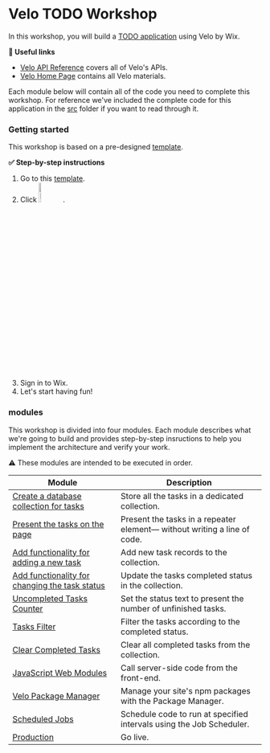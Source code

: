 # Velo TODO Workshop

In this workshop, you will build a [TODO application](https://corvidtodo.com) using Velo by Wix.

**:link: Useful links** 

- [Velo API Reference](https://www.wix.com/velo/reference/) covers all of Velo's APIs. 
- [Velo Home Page](https://www.wix.com/velo) contains all Velo materials.

Each module below will contain all of the code you need to complete this workshop.
For reference we've included the complete code for this application in the [src](src) folder if you want to read through it.

### Getting started

This workshop is based on a pre-designed [template](https://www.wix.com/website-template/view/html/2495).

**:white_check_mark: Step-by-step instructions**

1. Go to this [template](https://www.wix.com/website-template/view/html/2495).
2. Click <img src="docs/assets/edit-this-site.png" alt="Edit this site" width="10%" height="10%">.
3. Sign in to Wix.
4. Let's start having fun!

### modules

This workshop is divided into four modules. Each module describes what we're going to build and provides step-by-step insructions to help you implement the architecture and verify your work.

:warning: These modules are intended to be executed in order.

| Module                                                                       | Description                                                              |
|------------------------------------------------------------------------------|--------------------------------------------------------------------------|
| [Create a database collection for tasks](docs/TASKS_COLLECTION.md)           | Store all the tasks in a dedicated collection.                           |
| [Present the tasks on the page](docs/PRESENTING_THE_TASKS.md)                | Present the tasks in a repeater element— without writing a line of code. |
| [Add functionality for adding a new task](docs/ADD_NEW_TASK.md)              | Add new task records to the collection.                                  |
| [Add functionality for changing the task status](docs/CHANGE_TASK_STATUS.md) | Update the tasks completed status in the collection.                     |
| [Uncompleted Tasks Counter](docs/UNCOMPLETED_TASK_COUNTER.md)                | Set the status text to present the number of unfinished tasks.           |
| [Tasks Filter](docs/TASK_FILTER.md)                                          | Filter the tasks according to the completed status.                      |
| [Clear Completed Tasks](docs/CLEAR_COMPLETED_TASKS.md)                       | Clear all completed tasks from the collection.                           |
| [JavaScript Web Modules](docs/JS_WEB_MODULES.md)                             | Call server-side code from the front-end.                                |
| [Velo Package Manager](docs/PACKAGE_MANAGER.md)                              | Manage your site's npm packages with the Package Manager.                |
| [Scheduled Jobs](docs/SCHEDULED_JOBS.md)                                     | Schedule code to run at specified intervals using the Job Scheduler.     |
| [Production](docs/PRODUCTION.md)                                             | Go live.                                                                 |
